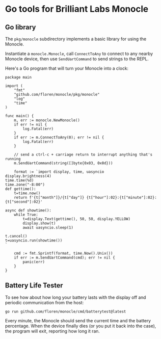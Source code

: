 # Go tools for Brilliant Labs Monocle

## Go library

The `pkg/monocle` subdirectory implements a basic library for using the Monocle.

Instantiate a `monocle.Monocle`, call `ConnectToAny` to connect to any nearby Monocle device, then use `SendUartCommand` to send strings to the REPL.

Here's a Go program that will turn your Monocle into a clock:

```
package main

import (
	"fmt"
	"github.com/floren/monocle/pkg/monocle"
	"log"
	"time"
)

func main() {
	m, err := monocle.NewMonocle()
	if err != nil {
		log.Fatal(err)
	}
	if err := m.ConnectToAny(0); err != nil {
		log.Fatal(err)
	}

	// send a ctrl-c + carriage return to interrupt anything that's running
	m.SendUartCommand(string([]byte{0x03, 0x0d}))

	format := `import display, time, uasyncio
display.brightness(4)
time.time(%d)
time.zone("-8:00")
def gettime():
    t=time.now()
    return f'{t["month"]}/{t["day"]} {t["hour"]:02}:{t["minute"]:02}:{t["second"]:02}'

async def showtime():
    while True:
        t=display.Text(gettime(), 50, 50, display.YELLOW)
        display.show(t)
        await uasyncio.sleep(1)

t.cancel()
t=uasyncio.run(showtime())
`

	cmd := fmt.Sprintf(format, time.Now().Unix())
	if err := m.SendUartCommand(cmd); err != nil {
		panic(err)
	}
}
```

## Battery Life Tester

To see how about how long your battery lasts with the display off and periodic communication from the host:

```
go run github.com/floren/monocle/cmd/batterytest@latest
```

Every minute, the Monocle should send the current time and the battery percentage. When the device finally dies (or you put it back into the case), the program will exit, reporting how long it ran.
